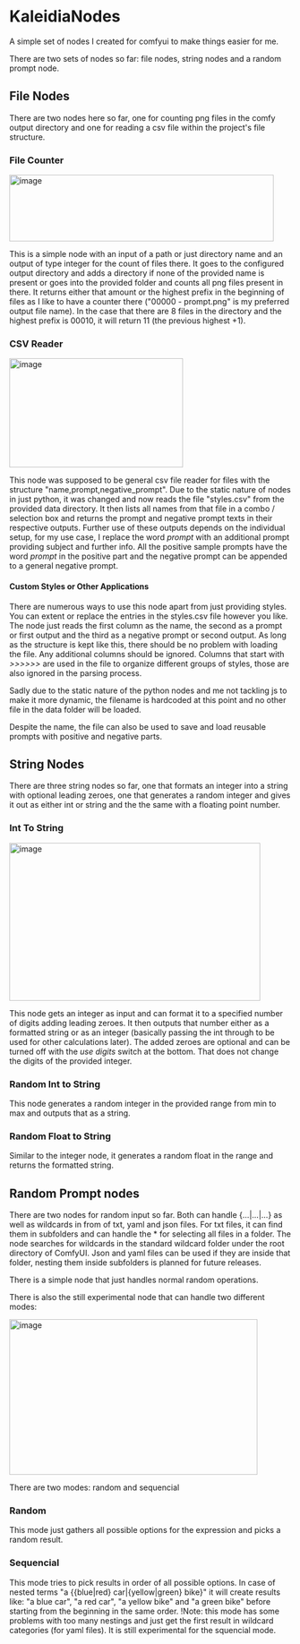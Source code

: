 # KaleidiaNodes
A simple set of nodes I created for comfyui to make things easier for me.

There are two sets of nodes so far: file nodes, string nodes and a random prompt node.

## File Nodes
There are two nodes here so far, one for counting png files in the comfy output directory and one for reading a csv file within the project's file structure.

### File Counter
<img width="472" height="119" alt="image" src="https://github.com/user-attachments/assets/7cc3027c-bd80-4d9d-881d-27b88986c0c4" />

This is a simple node with an input of a path or just directory name and an output of type integer for the count of files there. 
It goes to the configured output directory and adds a directory if none of the provided name is present or goes into the provided folder and counts all png files present in there. It returns either that amount or the highest prefix in the beginning of files as I like to have a counter there ("00000 - prompt.png" is my preferred output file name). In the case that there are 8 files in the directory and the highest prefix is 00010, it will return 11 (the previous highest +1).

### CSV Reader
<img width="310" height="195" alt="image" src="https://github.com/user-attachments/assets/f31cc8da-7e52-46b8-a97d-f4babd3025bf" />

This node was supposed to be general csv file reader for files with the structure "name,prompt,negative_prompt". Due to the static nature of nodes in just python, it was changed and now reads the file "styles.csv" from the provided data directory. It then lists all names from that file in a combo / selection box and returns the prompt and negative prompt texts in their respective outputs. Further use of these outputs depends on the individual setup, for my use case, I replace the word *prompt* with an additional prompt providing subject and further info. All the positive sample prompts have the word *prompt* in the positive part and the negative prompt can be appended to a general negative prompt.

#### Custom Styles or Other Applications
There are numerous ways to use this node apart from just providing styles. You can extent or replace the entries in the styles.csv file however you like. The node just reads the first column as the name, the second as a prompt or first output and the third as a negative prompt or second output. As long as the structure is kept like this, there should be no problem with loading the file. Any additional columns should be ignored. Columns that start with *>>>>>>* are used in the file to organize different groups of styles, those are also ignored in the parsing process.

Sadly due to the static nature of the python nodes and me not tackling js to make it more dynamic, the filename is hardcoded at this point and no other file in the data folder will be loaded. 

Despite the name, the file can also be used to save and load reusable prompts with positive and negative parts. 

## String Nodes
There are three string nodes so far, one that formats an integer into a string with optional leading zeroes, one that generates a random integer and gives it out as either int or string and the the same with a floating point number.

### Int To String
<img width="448" height="282" alt="image" src="https://github.com/user-attachments/assets/9678a13b-72a0-43d7-a270-ce5bec3db370" />

This node gets an integer as input and can format it to a specified number of digits adding leading zeroes. It then outputs that number either as a formatted string or as an integer (basically passing the int through to be used for other calculations later). The added zeroes are optional and can be turned off with the *use digits* switch at the bottom. That does not change the digits of the provided integer.

### Random Int to String
This node generates a random integer in the provided range from min to max and outputs that as a string.
### Random Float to String
Similar to the integer node, it generates a random float in the range and returns the formatted string.

## Random Prompt nodes
There are two nodes for random input so far.
Both can handle {...|...|...} as well as wildcards in from of txt, yaml and json files. For txt files, it can find them in subfolders and can handle the * for selecting all files in a folder.
The node searches for wildcards in the standard wildcard folder under the root directory of ComfyUI. Json and yaml files can be used if they are inside that folder, nesting them inside subfolders is planned for future releases.

There is a simple node that just handles normal random operations.

There is also the still experimental node that can handle two different modes:

<img width="443" height="278" alt="image" src="https://github.com/user-attachments/assets/d7f85b93-43d2-4b92-b37c-98424e3eb963" />

There are two modes: random and sequencial
### Random
This mode just gathers all possible options for the expression and picks a random result.
### Sequencial
This mode tries to pick results in order of all possible options. In case of nested terms "a {{blue|red} car|{yellow|green} bike}" it will create results like: "a blue car", "a red car", "a yellow bike" and "a green bike" before starting from the beginning in the same order. !Note: this mode has some problems with too many nestings and just get the first result in wildcard categories (for yaml files). It is still experimental for the squencial mode.

